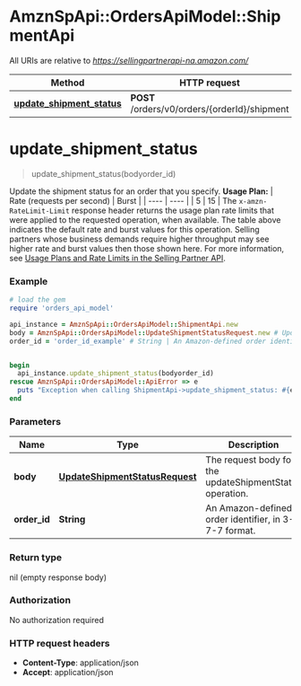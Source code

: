 # AmznSpApi::OrdersApiModel::ShipmentApi

All URIs are relative to *https://sellingpartnerapi-na.amazon.com/*

Method | HTTP request | Description
------------- | ------------- | -------------
[**update_shipment_status**](ShipmentApi.md#update_shipment_status) | **POST** /orders/v0/orders/{orderId}/shipment | 

# **update_shipment_status**
> update_shipment_status(bodyorder_id)



Update the shipment status for an order that you specify.  **Usage Plan:**  | Rate (requests per second) | Burst | | ---- | ---- | | 5 | 15 |  The `x-amzn-RateLimit-Limit` response header returns the usage plan rate limits that were applied to the requested operation, when available. The table above indicates the default rate and burst values for this operation. Selling partners whose business demands require higher throughput may see higher rate and burst values then those shown here. For more information, see [Usage Plans and Rate Limits in the Selling Partner API](doc:usage-plans-and-rate-limits-in-the-sp-api).

### Example
```ruby
# load the gem
require 'orders_api_model'

api_instance = AmznSpApi::OrdersApiModel::ShipmentApi.new
body = AmznSpApi::OrdersApiModel::UpdateShipmentStatusRequest.new # UpdateShipmentStatusRequest | The request body for the updateShipmentStatus operation.
order_id = 'order_id_example' # String | An Amazon-defined order identifier, in 3-7-7 format.


begin
  api_instance.update_shipment_status(bodyorder_id)
rescue AmznSpApi::OrdersApiModel::ApiError => e
  puts "Exception when calling ShipmentApi->update_shipment_status: #{e}"
end
```

### Parameters

Name | Type | Description  | Notes
------------- | ------------- | ------------- | -------------
 **body** | [**UpdateShipmentStatusRequest**](UpdateShipmentStatusRequest.md)| The request body for the updateShipmentStatus operation. | 
 **order_id** | **String**| An Amazon-defined order identifier, in 3-7-7 format. | 

### Return type

nil (empty response body)

### Authorization

No authorization required

### HTTP request headers

 - **Content-Type**: application/json
 - **Accept**: application/json



